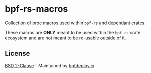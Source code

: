 # bpf-rs-macros

Collection of proc macros used within `bpf-rs` and dependant crates.

These macros are **ONLY** meant to be used within the `bpf-rs` crate ecosystem and
are not meant to be re-usable outside of it.

## License

[BSD 2-Clause](https://choosealicense.com/licenses/bsd-2-clause) - Maintained by [bpfdeploy.io](https://bpfdeploy.io)
